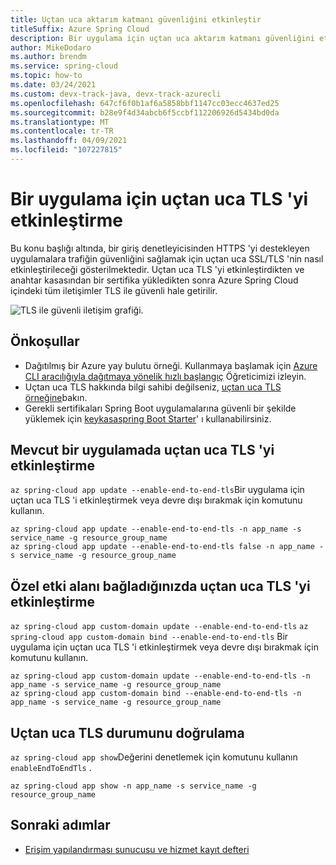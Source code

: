 ```yaml
---
title: Uçtan uca aktarım katmanı güvenliğini etkinleştir
titleSuffix: Azure Spring Cloud
description: Bir uygulama için uçtan uca aktarım katmanı güvenliğini etkinleştirme.
author: MikeDodaro
ms.author: brendm
ms.service: spring-cloud
ms.topic: how-to
ms.date: 03/24/2021
ms.custom: devx-track-java, devx-track-azurecli
ms.openlocfilehash: 647cf6f0b1af6a5858bbf1147cc03ecc4637ed25
ms.sourcegitcommit: b28e9f4d34abcb6f5ccbf112206926d5434bd0da
ms.translationtype: MT
ms.contentlocale: tr-TR
ms.lasthandoff: 04/09/2021
ms.locfileid: "107227815"
---
```

# <a name="enable-end-to-end-tls-for-an-application"></a>Bir uygulama için uçtan uca TLS 'yi etkinleştirme

Bu konu başlığı altında, bir giriş denetleyicisinden HTTPS 'yi destekleyen uygulamalara trafiğin güvenliğini sağlamak için uçtan uca SSL/TLS 'nin nasıl etkinleştirileceği gösterilmektedir. Uçtan uca TLS 'yi etkinleştirdikten ve anahtar kasasından bir sertifika yükledikten sonra Azure Spring Cloud içindeki tüm iletişimler TLS ile güvenli hale getirilir.

   ![TLS ile güvenli iletişim grafiği.](media/enable-end-to-end-tls/secured-tls.png)

## <a name="prerequisites"></a>Önkoşullar 

- Dağıtılmış bir Azure yay bulutu örneği. Kullanmaya başlamak için [Azure CLI aracılığıyla dağıtmaya yönelik hızlı başlangıç](https://docs.microsoft.com/azure/spring-cloud/spring-cloud-quickstart-launch-app-cli) Öğreticimizi izleyin.
- Uçtan uca TLS hakkında bilgi sahibi değilseniz, [uçtan uca TLS örneğine](https://github.com/Azure-Samples/spring-boot-secure-communications-using-end-to-end-tls-ssl)bakın.
- Gerekli sertifikaları Spring Boot uygulamalarına güvenli bir şekilde yüklemek için [keykasaspring Boot Starter](https://github.com/Azure/azure-sdk-for-java/tree/master/sdk/spring/azure-spring-boot-starter-keyvault-certificates)' ı kullanabilirsiniz.


## <a name="enable-end-to-end-tls-on-an-existing-app"></a>Mevcut bir uygulamada uçtan uca TLS 'yi etkinleştirme

`az spring-cloud app update --enable-end-to-end-tls`Bir uygulama için uçtan uca TLS 'i etkinleştirmek veya devre dışı bırakmak için komutunu kullanın.

```azurecli
az spring-cloud app update --enable-end-to-end-tls -n app_name -s service_name -g resource_group_name
az spring-cloud app update --enable-end-to-end-tls false -n app_name -s service_name -g resource_group_name
```

## <a name="enable-end-to-end-tls-when-you-bind-custom-domain"></a>Özel etki alanı bağladığınızda uçtan uca TLS 'yi etkinleştirme

`az spring-cloud app custom-domain update --enable-end-to-end-tls` `az spring-cloud app custom-domain bind --enable-end-to-end-tls` Bir uygulama için uçtan uca TLS 'i etkinleştirmek veya devre dışı bırakmak için komutunu kullanın.

```azurecli
az spring-cloud app custom-domain update --enable-end-to-end-tls -n app_name -s service_name -g resource_group_name
az spring-cloud app custom-domain bind --enable-end-to-end-tls -n app_name -s service_name -g resource_group_name
```

## <a name="verify-end-to-end-tls-status"></a>Uçtan uca TLS durumunu doğrulama

`az spring-cloud app show`Değerini denetlemek için komutunu kullanın `enableEndToEndTls` .
```
az spring-cloud app show -n app_name -s service_name -g resource_group_name
```

## <a name="next-steps"></a>Sonraki adımlar
* [Erişim yapılandırması sunucusu ve hizmet kayıt defteri](how-to-access-data-plane-azure-ad-rbac.md)
